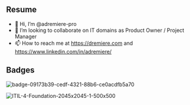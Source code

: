 ## Resume
- 👋 Hi, I’m @adremiere-pro
- 💞️ I’m looking to collaborate on IT domains as Product Owner / Project Manager
- 📫 How to reach me at https://dremiere.com and https://www.linkedin.com/in/adremiere/

## Badges
![badge-09173b39-cedf-4321-88b6-ce0acdfb5a70](https://github.com/adremiere-pro/adremiere-pro/assets/69202143/9d645883-7d13-4d81-a55f-6f576faf062f)

![ITIL-4-Foundation-2045x2045-1-500x500](https://github.com/adremiere-pro/adremiere-pro/assets/69202143/018b5671-44fe-4369-880c-f98cbc0ecb42)
